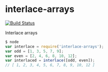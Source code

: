 # interlace-arrays

[![Build Status](https://travis-ci.org/abrkn/interlace-arrays.svg?branch=master)](https://travis-ci.org/abrkn/interlace-arrays)

Interlace arrays

```javascript
$ node
var interlace = require('interlace-arrays');
var odd = [1, 3, 5, 7, 9];
var even = [2, 4, 6, 8, 10, 12];
var interlaced = interlace([odd, even]);
// [ 1, 2, 3, 4, 5, 6, 7, 8, 9, 10, 12 ]
```
